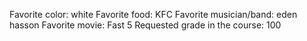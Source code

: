 

Favorite color: white
Favorite food: KFC
Favorite musician/band: eden hasson 
Favorite movie: Fast 5
Requested grade in the course: 100

